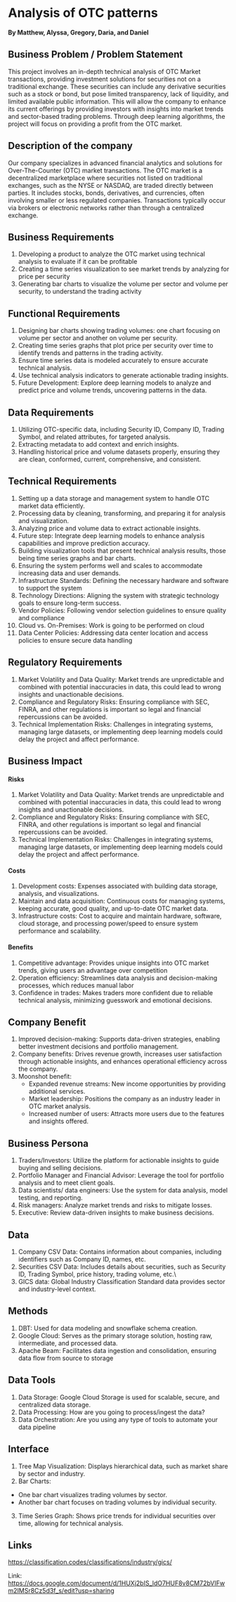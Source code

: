 # Analysis of OTC patterns
**By Matthew, Alyssa, Gregory, Daria, and Daniel**

## Business Problem / Problem Statement 
This project involves an in-depth technical analysis of OTC Market transactions, providing investment solutions for securities not on a traditional exchange. These securities can include any derivative securities such as a stock or bond, but pose limited transparency, lack of liquidity, and limited available public information. This will allow the company to enhance its current offerings by providing investors with insights into market trends and sector-based trading problems. Through deep learning algorithms, the project will focus on providing a profit from the OTC market.

## Description of the company
Our company specializes in advanced financial analytics and solutions for Over-The-Counter (OTC) market transactions. The OTC market is a decentralized marketplace where securities not listed on traditional exchanges, such as the NYSE or NASDAQ, are traded directly between parties. It includes stocks, bonds, derivatives, and currencies, often involving smaller or less regulated companies. Transactions typically occur via brokers or electronic networks rather than through a centralized exchange.


## Business Requirements 
1. Developing a product to analyze the OTC market using technical analysis to evaluate if it can be profitable 
2. Creating a time series visualization to see market trends by analyzing for price per security 
3. Generating bar charts to visualize the volume per sector and volume per security, to understand the trading activity


## Functional Requirements
1. Designing bar charts showing trading volumes: one chart focusing on volume per sector and another on volume per security.
2. Creating time series graphs that plot price per security over time to identify trends and patterns in the trading activity.
3. Ensure time series data is modeled accurately to ensure accurate technical analysis. 
4. Use technical analysis indicators to generate actionable trading insights.
5. Future Development: Explore deep learning models to analyze and predict price and volume trends, uncovering patterns in the data.


## Data Requirements
1. Utilizing OTC-specific data, including Security ID, Company ID, Trading Symbol, and related attributes, for targeted analysis.
2. Extracting metadata to add context and enrich insights.
3. Handling historical price and volume datasets properly, ensuring they are clean, conformed, current, comprehensive, and consistent.
 

## Technical Requirements
1. Setting up a data storage and management system to handle OTC market data efficiently.
2. Processing data by cleaning, transforming, and preparing it for analysis and visualization.
3. Analyzing price and volume data to extract actionable insights.
4. Future step: Integrate deep learning models to enhance analysis capabilities and improve prediction accuracy.
5. Building visualization tools that present technical analysis results, those being time series graphs and bar charts.
6. Ensuring the system performs well and scales to accommodate increasing data and user demands.
7. Infrastructure Standards: Defining the necessary hardware and software to support the system
8. Technology Directions: Aligning the system with strategic technology goals to ensure long-term success.
9. Vendor Policies: Following vendor selection guidelines to ensure quality and compliance
10. Cloud vs. On-Premises: Work is going to be performed on cloud
11. Data Center Policies: Addressing data center location and access policies to ensure secure data handling


## Regulatory Requirements
1. Market Volatility and Data Quality: Market trends are unpredictable and combined with potential inaccuracies in data, this could lead to wrong insights and unactionable decisions.
2. Compliance and Regulatory Risks: Ensuring compliance with SEC, FINRA, and other regulations is important so legal and financial repercussions can be avoided.
3. Technical Implementation Risks: Challenges in integrating systems, managing large datasets, or implementing deep learning models could delay the project and affect performance.


## Business Impact
#### Risks
1. Market Volatility and Data Quality: Market trends are unpredictable and combined with potential inaccuracies in data, this could lead to wrong insights and unactionable decisions.
2. Compliance and Regulatory Risks: Ensuring compliance with SEC, FINRA, and other regulations is important so legal and financial repercussions can be avoided.
3. Technical Implementation Risks: Challenges in integrating systems, managing large datasets, or implementing deep learning models could delay the project and affect performance.

#### Costs
1. Development costs: Expenses associated with building data storage, analysis, and visualizations.
2. Maintain and data acquisition: Continuous costs for managing systems, keeping accurate, good quality, and up-to-date OTC market data. 
3. Infrastructure costs: Cost to acquire and maintain hardware, software, cloud storage, and processing power/speed to ensure system performance and scalability. 

#### Benefits
1. Competitive advantage: Provides unique insights into OTC market trends, giving users an advantage over competition 
2. Operation efficiency: Streamlines data analysis and decision-making processes, which reduces manual labor
3. Confidence in trades: Makes traders more confident due to reliable technical analysis, minimizing guesswork and emotional decisions.


## Company Benefit
1. Improved decision-making: Supports data-driven strategies, enabling better investment decisions and portfolio management.
2. Company benefits: Drives revenue growth, increases user satisfaction through actionable insights, and enhances operational efficiency across the company.
3. Moonshot benefit:
   - Expanded revenue streams: New income opportunities by providing additional services.
   - Market leadership: Positions the company as an industry leader in OTC market analysis.
   - Increased number of users: Attracts more users due to the features and insights offered.

## Business Persona
1. Traders/Investors: Utilize the platform for actionable insights to guide buying and selling decisions.
2. Portfolio Manager and Financial Advisor: Leverage the tool for portfolio analysis and to meet client goals.
3. Data scientists/ data engineers: Use the system for data analysis, model testing, and reporting.
4. Risk managers: Analyze market trends and risks to mitigate losses.
5. Executive: Review data-driven insights to make business decisions.

## Data 
1. Company CSV Data: Contains information about companies, including identifiers such as Company ID, names, etc.
2. Securities CSV Data: Includes details about securities, such as Security ID, Trading Symbol, price history, trading volume, etc.\
3. GICS data: Global Industry Classification Standard data provides sector and industry-level context.

## Methods
1. DBT: Used for data modeling and snowflake schema creation.
2. Google Cloud: Serves as the primary storage solution, hosting raw, intermediate, and processed data.
3. Apache Beam: Facilitates data ingestion and consolidation, ensuring data flow from source to storage

## Data Tools
1. Data Storage: Google Cloud Storage is used for scalable, secure, and centralized data storage.
2. Data Processing: How are you going to process/ingest the data?
3. Data Orchestration: Are you using any type of tools to automate your data pipeline

## Interface
1. Tree Map Visualization: Displays hierarchical data, such as market share by sector and industry.
2. Bar Charts:
  - One bar chart visualizes trading volumes by sector.
  - Another bar chart focuses on trading volumes by individual security.
3. Time Series Graph: Shows price trends for individual securities over time, allowing for technical analysis.

## Links
https://classification.codes/classifications/industry/gics/

Link: https://docs.google.com/document/d/1HUXj2bIS_ldO7HUF8v8CM72bVIFwm2IMSr8Cz5d3f_s/edit?usp=sharing
